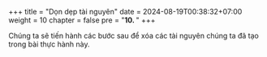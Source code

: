 +++
title = "Dọn dẹp tài nguyên"
date = 2024-08-19T00:38:32+07:00
weight = 10
chapter = false
pre = "<b>10. </b>"
+++

Chúng ta sẽ tiến hành các bước sau để xóa các tài nguyên chúng ta đã tạo trong bài thực hành này.

